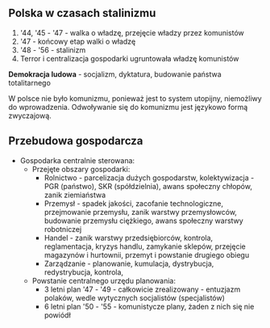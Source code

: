 ## Polska w czasach stalinizmu

1. '44, '45 - '47 - walka o władzę, przejęcie władzy przez komunistów
2. '47 - końcowy etap walki o władzę
3. '48 - '56 - stalinizm<br/>
4. Terror i centralizacja gospodarki ugruntowała władzę komunistów

**Demokracja ludowa** - socjalizm, dyktatura, budowanie państwa totalitarnego<br/>

W polsce nie było komunizmu, ponieważ jest to system utopijny, niemożliwy do wprowadzenia. Odwoływanie się do komunizmu jest językowo formą zwyczajową.<br/>

## Przebudowa gospodarcza
- Gospodarka centralnie sterowana:
    - Przejęte obszary gospodarki:
        - Rolnictwo - parcelizacja dużych gospodarstw, kolektywizacja - PGR (państwo), SKR (spółdzielnia), awans społeczny chłopów, zanik ziemiaństwa
        - Przemysł - spadek jakości, zacofanie technologiczne, przejmowanie przemysłu, zanik warstwy przemysłowców, budowanie przemysłu ciężkiego, awans społeczny warstwy robotniczej
        - Handel - zanik warstwy przedsiębiorców, kontrola, reglamentacja, kryzys handlu, zamykanie sklepów, przejęcie magazynów i hurtownii, przemyt i powstanie drugiego obiegu
        - Zarządzanie - planowanie, kumulacja, dystrybucja, redystrybucja, kontrola,
    - Powstanie centralnego urzędu planowania:
        - 3 letni plan '47 - '49 - całkowicie zrealizowany - entuzjazm polaków, wedle wytycznych socjalistów (specjalistów)
        - 6 letni plan '50 - '55 - komunistycze plany, żaden z nich się nie powiódł
